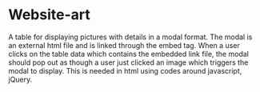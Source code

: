 # Website-art
A table for displaying pictures with details in a modal format. The modal is an external html file and is linked through the embed tag. When a user clicks on the table data <td> which contains the embedded link file, the modal should pop out as though a user just clicked an image which triggers the modal to display. This is needed in html using codes around javascript, jQuery.